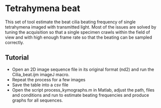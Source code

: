 # Tetrahymena beat

This set of tool estimate the beat cilia beating frequency of single tetrahymena imaged with transmitted light. Most of the issues are solved by tuning the acquisition so that a single specimen crawls within the field of view and with high enough frame rate so that the beating can be sampled correctly.

## Tutorial
- Open an 2D image sequence file in its original format (nd2) and run the Cilia_beat.ijm imageJ macro.
- Repeat the process for a few images
- Save the table into a csv file
- Open the script process_kymographs.m in Matlab, adjust the path, files and conditions and run to estimate beating frequencies and produce graphs for all sequences. 
